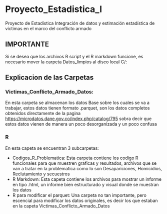 # Proyecto_Estadistica_I
Proyecto de Estadística Integración de datos y estimación estadística de víctimas en el marco del conflicto armado
## IMPORTANTE
Si se desea que los archivos R script y el R markdown funcione, es necesario mover la carpeta Datos_limpios al disco local C/: 
## Explicacion de las Carpetas
### Victimas_Conflicto_Armado_Datos:
En esta carpeta se almacenan los datos Base sobre los cuales se va a trabajar, estos datos tienen formato .parquet, son los datos completos obtenidos directamente de la pagina https://microdatos.dane.gov.co/index.php/catalog/795 sobra decir que estos datos vienen de manera un poco desorganizada y un poco confusa

### R
En esta capeta se encuentran 3 subcarpetas:
- Codigos_R_Problematica: Esta carpeta contiene los codigo R funcionales para que muestren graficas y resultados, archivos que se van a tratar en la problematica como lo son Desapariciones, Homicidios, Reclutamiento y secuestros
- R Markdown: Esta capeta contiene los archivos para mostrar un informe en tipo .html, un informe bien estructurado y visual donde se muestran los datos
- R para modificar el parquet: Una carpeta no tan importante, pero escencial para modificar los datos originales, es decir los que estaban en la capeta Victimas_Conflicto_Armado_Datos
